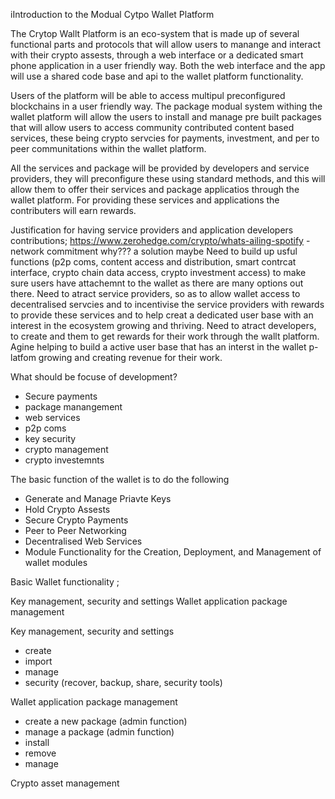 iIntroduction to the Modual Cytpo Wallet Platform

The Crytop Wallt Platform is an eco-system that is made up of several functional parts and protocols that will allow users to manange and interact with their crypto assests, through a web interface or a dedicated smart phone application in a user friendly way. Both the web interface and the app will use a shared code base and api to the wallet platform functionality.

Users of the platform will be able to access multipul preconfigured blockchains in a user friendly way. The package modual system withing the wallet platform will allow the users to install and manage pre built packages that will allow users to access community contributed content based services, these being crypto servcies for payments, investment, and per to peer communitations within the wallet platform.

All the services and package will be provided by developers and service providers, they will preconfigure these using standard methods, and this will allow them to offer their services and package applicatios through the wallet platform. For providing these services and applications the contributers will earn rewards. 

Justification for having service providers and application developers contributions;
https://www.zerohedge.com/crypto/whats-ailing-spotify - network commitment why??? a solution maybe
Need to build up usful functions (p2p coms, content access and distribution, smart contrcat interface, crypto chain data access, crypto investment access) to make sure users have attachemnt to the wallet as there are many options out there. 
Need to atract service providers, so as to allow wallet access to decentralised servcies and to incentivise the service providers with rewards to provide these services and to help creat a dedicated user base with an interest in the ecosystem growing and thriving. 
Need to atract developers, to create and them to get rewards for their work through the wallt platform. Agine helping to build a active user base that has an interst in the wallet p-latfom growing and creating revenue for their work. 

What should be focuse of development?
* Secure payments
* package manangement
* web services
* p2p coms
* key security
* crypto management
* crypto investemnts


The basic function of the wallet is to do the following

* Generate and Manage Priavte Keys
* Hold Crypto Assests
* Secure Crypto Payments
* Peer to Peer Networking
* Decentralised Web Services
* Module Functionality for the Creation, Deployment, and Management of wallet modules

Basic Wallet functionality ;

Key management, security and settings
Wallet application package management

Key management, security and settings
* create
* import
* manage
* security (recover, backup, share, security tools)

Wallet application package management
* create a new package (admin function)
* manage a package (admin function)
* install
* remove
* manage

Crypto asset management
